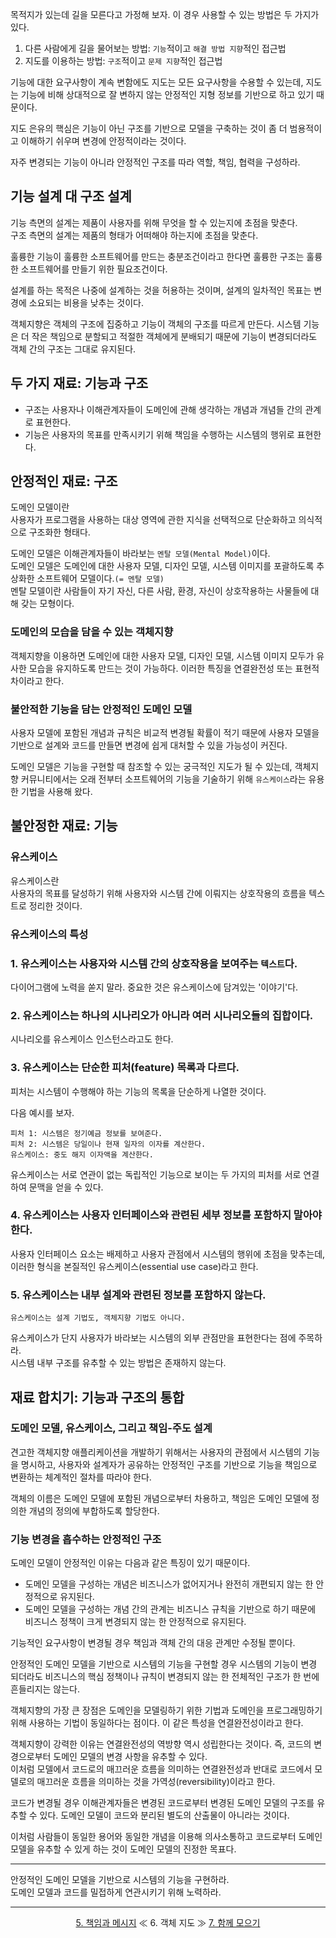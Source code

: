목적지가 있는데 길을 모른다고 가정해 보자. 이 경우 사용할 수 있는 방법은 두 가지가 있다.

1. 다른 사람에게 길을 물어보는 방법: `기능`적이고 `해결 방법 지향`적인 접근법
2. 지도를 이용하는 방법: `구조`적이고 `문제 지향`적인 접근법

기능에 대한 요구사항이 계속 변함에도 지도는 모든 요구사항을 수용할 수 있는데, 지도는 기능에 비해 상대적으로 잘 변하지 않는 안정적인 지형 정보를 기반으로 하고 있기 때문이다.

지도 은유의 핵심은 기능이 아닌 구조를 기반으로 모델을 구축하는 것이 좀 더 범용적이고 이해하기 쉬우며 변경에 안정적이라는 것이다.

자주 변경되는 기능이 아니라 안정적인 구조를 따라 역할, 책임, 협력을 구성하라.

## 기능 설계 대 구조 설계

기능 측면의 설계는 제품이 사용자를 위해 무엇을 할 수 있는지에 초점을 맞춘다.</br>
구조 측면의 설계는 제품의 형태가 어떠해야 하는지에 초점을 맞춘다.

훌륭한 기능이 훌륭한 소프트웨어를 만드는 충분조건이라고 한다면 훌륭한 구조는 훌륭한 소프트웨어를 만들기 위한 필요조건이다.

설계를 하는 목적은 나중에 설계하는 것을 허용하는 것이며, 설계의 일차적인 목표는 변경에 소요되는 비용을 낮추는 것이다.

객체지향은 객체의 구조에 집중하고 기능이 객체의 구조를 따르게 만든다. 시스템 기능은 더 작은 책임으로 분할되고 적절한 객체에게 분배되기 때문에 기능이 변경되더라도 객체 간의 구조는 그대로 유지된다.

## 두 가지 재료: 기능과 구조

- 구조는 사용자나 이해관계자들이 도메인에 관해 생각하는 개념과 개념들 간의 관계로 표현한다.
- 기능은 사용자의 목표를 만족시키기 위해 책임을 수행하는 시스템의 행위로 표현한다.

## 안정적인 재료: 구조

도메인 모델이란</br>
사용자가 프로그램을 사용하는 대상 영역에 관한 지식을 선택적으로 단순화하고 의식적으로 구조화한 형태다.

도메인 모델은 이해관계자들이 바라보는 `멘탈 모델(Mental Model)`이다.</br>
도메인 모델은 도메인에 대한 사용자 모델, 디자인 모델, 시스템 이미지를 포괄하도록 추상화한 소프트웨어 모델이다.`(= 멘탈 모델)`</br>
멘탈 모델이란 사람들이 자기 자신, 다른 사람, 환경, 자신이 상호작용하는 사물들에 대해 갖는 모형이다.

### 도메인의 모습을 담을 수 있는 객체지향

객체지향을 이용하면 도메인에 대한 사용자 모델, 디자인 모델, 시스템 이미지 모두가 유사한 모습을 유지하도록 만드는 것이 가능하다. 이러한 특징을 연결완전성 또는 표현적 차이라고 한다.

### 불안적한 기능을 담는 안정적인 도메인 모델

사용자 모델에 포함된 개념과 규칙은 비교적 변경될 확률이 적기 때문에 사용자 모델을 기반으로 설계와 코드를 만들면 변경에 쉽게 대처할 수 있을 가능성이 커진다.

도메인 모델은 기능을 구현할 때 참조할 수 있는 궁극적인 지도가 될 수 있는데, 객체지향 커뮤니티에서는 오래 전부터 소프트웨어의 기능을 기술하기 위해 `유스케이스`라는 유용한 기법을 사용해 왔다.


## 불안정한 재료: 기능

### 유스케이스

유스케이스란</br>
사용자의 목표를 달성하기 위해 사용자와 시스템 간에 이뤄지는 상호작용의 흐름을 텍스트로 정리한 것이다.

### 유스케이스의 특성

### 1. 유스케이스는 사용자와 시스템 간의 상호작용을 보여주는 `텍스트`다.

다이어그램에 노력을 쏟지 말라. 중요한 것은 유스케이스에 담겨있는 '이야기'다.

### 2. 유스케이스는 하나의 시나리오가 아니라 여러 시나리오들의 집합이다.

시나리오를 유스케이스 인스턴스라고도 한다.

### 3. 유스케이스는 단순한 피처(feature) 목록과 다르다.</br>

피처는 시스템이 수행해야 하는 기능의 목록을 단순하게 나열한 것이다.

다음 예시를 보자.
```
피처 1: 시스템은 정기예금 정보를 보여준다.
피처 2: 시스템은 당일이나 현재 일자의 이자를 계산한다.
유스케이스: 중도 해지 이자액을 계산한다.
```
유스케이스는 서로 연관이 없는 독립적인 기능으로 보이는 두 가지의 피처를 서로 연결하여 문맥을 얻을 수 있다.

### 4. 유스케이스는 사용자 인터페이스와 관련된 세부 정보를 포함하지 말아야 한다.

사용자 인터페이스 요소는 배제하고 사용자 관점에서 시스템의 행위에 초점을 맞추는데, 이러한 형식을 본질적인 유스케이스(essential use case)라고 한다.

### 5. 유스케이스는 내부 설계와 관련된 정보를 포함하지 않는다.

```
유스케이스는 설계 기법도, 객체지향 기법도 아니다.
```
유스케이스가 단지 사용자가 바라보는 시스템의 외부 관점만을 표현한다는 점에 주목하라.</br>
시스템 내부 구조를 유추할 수 있는 방법은 존재하지 않는다.

## 재료 합치기: 기능과 구조의 통합
### 도메인 모델, 유스케이스, 그리고 책임-주도 설계

견고한 객체지향 애플리케이션을 개발하기 위해서는 사용자의 관점에서 시스템의 기능을 명시하고, 사용자와 설계자가 공유하는 안정적인 구조를 기반으로 기능을 책임으로 변환하는 체계적인 절차를 따라야 한다.

객체의 이름은 도메인 모델에 포함된 개념으로부터 차용하고, 책임은 도메인 모델에 정의한 개념의 정의에 부합하도록 할당한다.

### 기능 변경을 흡수하는 안정적인 구조

도메인 모델이 안정적인 이유는 다음과 같은 특징이 있기 때문이다.

- 도메인 모델을 구성하는 개념은 비즈니스가 없어지거나 완전히 개편되지 않는 한 안정적으로 유지된다.
- 도메인 모델을 구성하는 개념 간의 관계는 비즈니스 규칙을 기반으로 하기 때문에 비즈니스 정책이 크게 변경되지 않는 한 안정적으로 유지된다.

기능적인 요구사항이 변경될 경우 책임과 객체 간의 대응 관계만 수정될 뿐이다.

안정적인 도메인 모델을 기반으로 시스템의 기능을 구현할 경우 시스템의 기능이 변경 되더라도 비즈니스의 핵심 정책이나 규칙이 변경되지 않는 한 전체적인 구조가 한 번에 흔들리지는 않는다.

객체지향의 가장 큰 장점은 도메인을 모델링하기 위한 기법과 도메인을 프로그래밍하기 위해 사용하는 기법이 동일하다는 점이다. 이 같은 특성을 연결완전성이라고 한다.

객체지향이 강력한 이유는 연결완전성의 역방향 역시 성립한다는 것이다. 즉, 코드의 변경으로부터 도메인 모델의 변경 사항을 유추할 수 있다.</br>
이처럼 모델에서 코드로의 매끄러운 흐름을 의미하는 연결완전성과 반대로 코드에서 모델로의 매끄러운 흐름을 의미하는 것을 가역성(reversibility)이라고 한다.

코드가 변경될 경우 이해관계자들은 변경된 코드로부터 변경된 도메인 모델의 구조를 유추할 수 있다. 도메인 모델이 코드와 분리된 별도의 산출물이 아니라는 것이다.

이처럼 사람들이 동일한 용어와 동일한 개념을 이용해 의사소통하고 코드로부터 도메인 모델을 유추할 수 있게 하는 것이 도메인 모델의 진정한 목표다.

---

안정적인 도메인 모델을 기반으로 시스템의 기능을 구현하라.</br>
도메인 모델과 코드를 밀접하게 연관시키기 위해 노력하라.

---

<div align="center">
<a href="https://github.com/HongYeseul/book-study/blob/main/%EA%B0%9D%EC%B2%B4%EC%A7%80%ED%96%A5%EC%9D%98-%EC%82%AC%EC%8B%A4%EA%B3%BC-%EC%98%A4%ED%95%B4/5%20-%20%EC%B1%85%EC%9E%84%EA%B3%BC%20%EB%A9%94%EC%8B%9C%EC%A7%80.md">5. 책임과 메시지</a>
≪ 6. 객체 지도 ≫
<a href="https://github.com/HongYeseul/book-study/blob/main/%EA%B0%9D%EC%B2%B4%EC%A7%80%ED%96%A5%EC%9D%98-%EC%82%AC%EC%8B%A4%EA%B3%BC-%EC%98%A4%ED%95%B4/7.%20%ED%95%A8%EA%BB%98%20%EB%AA%A8%EC%9C%BC%EA%B8%B0.md">7. 함께 모으기</a>
</div>